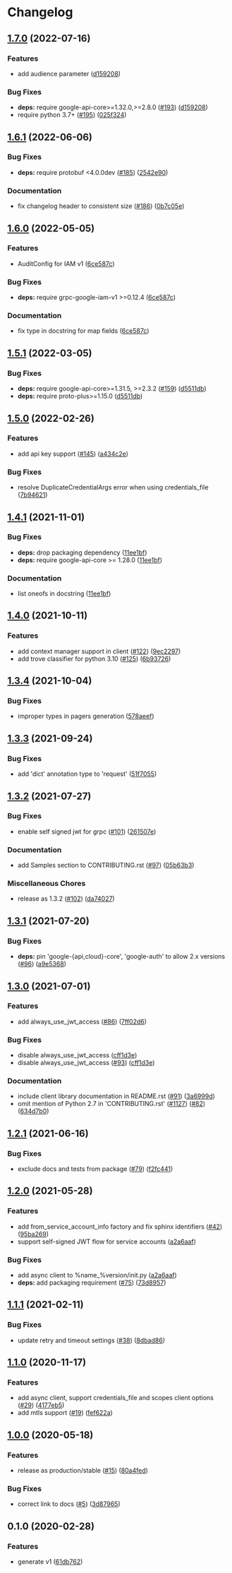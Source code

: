 # Changelog

## [1.7.0](https://github.com/googleapis/python-billing/compare/v1.6.1...v1.7.0) (2022-07-16)


### Features

* add audience parameter ([d159208](https://github.com/googleapis/python-billing/commit/d159208b453fe5748f28ab383d78c310cd69cfed))


### Bug Fixes

* **deps:** require google-api-core>=1.32.0,>=2.8.0 ([#193](https://github.com/googleapis/python-billing/issues/193)) ([d159208](https://github.com/googleapis/python-billing/commit/d159208b453fe5748f28ab383d78c310cd69cfed))
* require python 3.7+ ([#195](https://github.com/googleapis/python-billing/issues/195)) ([025f324](https://github.com/googleapis/python-billing/commit/025f3245ac308953710a31e02b21b3faa0340eaf))

## [1.6.1](https://github.com/googleapis/python-billing/compare/v1.6.0...v1.6.1) (2022-06-06)


### Bug Fixes

* **deps:** require protobuf <4.0.0dev ([#185](https://github.com/googleapis/python-billing/issues/185)) ([2542e90](https://github.com/googleapis/python-billing/commit/2542e902b8c23cbb9b84d2e6e266689e80102884))


### Documentation

* fix changelog header to consistent size ([#186](https://github.com/googleapis/python-billing/issues/186)) ([0b7c05e](https://github.com/googleapis/python-billing/commit/0b7c05ea4038a68b8648e0594f5cd0c05255f381))

## [1.6.0](https://github.com/googleapis/python-billing/compare/v1.5.1...v1.6.0) (2022-05-05)


### Features

* AuditConfig for IAM v1 ([6ce587c](https://github.com/googleapis/python-billing/commit/6ce587c58fb76d0f2f2ff5c9bcfc25a8f307071d))


### Bug Fixes

* **deps:** require grpc-google-iam-v1 >=0.12.4 ([6ce587c](https://github.com/googleapis/python-billing/commit/6ce587c58fb76d0f2f2ff5c9bcfc25a8f307071d))


### Documentation

* fix type in docstring for map fields ([6ce587c](https://github.com/googleapis/python-billing/commit/6ce587c58fb76d0f2f2ff5c9bcfc25a8f307071d))

## [1.5.1](https://github.com/googleapis/python-billing/compare/v1.5.0...v1.5.1) (2022-03-05)


### Bug Fixes

* **deps:** require google-api-core>=1.31.5, >=2.3.2 ([#159](https://github.com/googleapis/python-billing/issues/159)) ([d5511db](https://github.com/googleapis/python-billing/commit/d5511dbae66858b39f95ab989a1049d84ea57e49))
* **deps:** require proto-plus>=1.15.0 ([d5511db](https://github.com/googleapis/python-billing/commit/d5511dbae66858b39f95ab989a1049d84ea57e49))

## [1.5.0](https://github.com/googleapis/python-billing/compare/v1.4.1...v1.5.0) (2022-02-26)


### Features

* add api key support ([#145](https://github.com/googleapis/python-billing/issues/145)) ([a434c2e](https://github.com/googleapis/python-billing/commit/a434c2eb1ec6a79c36409c6039f05501c9cfc113))


### Bug Fixes

* resolve DuplicateCredentialArgs error when using credentials_file ([7b94621](https://github.com/googleapis/python-billing/commit/7b94621dafbcda8a549dd849337ba51fa5305f56))

## [1.4.1](https://www.github.com/googleapis/python-billing/compare/v1.4.0...v1.4.1) (2021-11-01)


### Bug Fixes

* **deps:** drop packaging dependency ([11ee1bf](https://www.github.com/googleapis/python-billing/commit/11ee1bfd84cfddcdc60ee2500273f5016919eba1))
* **deps:** require google-api-core >= 1.28.0 ([11ee1bf](https://www.github.com/googleapis/python-billing/commit/11ee1bfd84cfddcdc60ee2500273f5016919eba1))


### Documentation

* list oneofs in docstring ([11ee1bf](https://www.github.com/googleapis/python-billing/commit/11ee1bfd84cfddcdc60ee2500273f5016919eba1))

## [1.4.0](https://www.github.com/googleapis/python-billing/compare/v1.3.4...v1.4.0) (2021-10-11)


### Features

* add context manager support in client ([#122](https://www.github.com/googleapis/python-billing/issues/122)) ([9ec2297](https://www.github.com/googleapis/python-billing/commit/9ec229702b9a116e2572dd10c3e40887dfd70f93))
* add trove classifier for python 3.10 ([#125](https://www.github.com/googleapis/python-billing/issues/125)) ([6b93726](https://www.github.com/googleapis/python-billing/commit/6b93726fba956a41edf7d71f4950c649bc87f96f))

## [1.3.4](https://www.github.com/googleapis/python-billing/compare/v1.3.3...v1.3.4) (2021-10-04)


### Bug Fixes

* improper types in pagers generation ([578aeef](https://www.github.com/googleapis/python-billing/commit/578aeefcde72f12063e54e86208e3c6c4b135885))

## [1.3.3](https://www.github.com/googleapis/python-billing/compare/v1.3.2...v1.3.3) (2021-09-24)


### Bug Fixes

* add 'dict' annotation type to 'request' ([51f7055](https://www.github.com/googleapis/python-billing/commit/51f7055f3a992902f60342de389ec261147e98af))

## [1.3.2](https://www.github.com/googleapis/python-billing/compare/v1.3.1...v1.3.2) (2021-07-27)


### Bug Fixes

* enable self signed jwt for grpc ([#101](https://www.github.com/googleapis/python-billing/issues/101)) ([261507e](https://www.github.com/googleapis/python-billing/commit/261507e86d5e14a435fa74dea96feff187cd4f87))


### Documentation

* add Samples section to CONTRIBUTING.rst ([#97](https://www.github.com/googleapis/python-billing/issues/97)) ([05b63b3](https://www.github.com/googleapis/python-billing/commit/05b63b3f88cb7cbc77db9daedf34db5617f93ca8))


### Miscellaneous Chores

* release as 1.3.2 ([#102](https://www.github.com/googleapis/python-billing/issues/102)) ([da74027](https://www.github.com/googleapis/python-billing/commit/da74027594f06705a9f6c2fe33241514e71379b4))

## [1.3.1](https://www.github.com/googleapis/python-billing/compare/v1.3.0...v1.3.1) (2021-07-20)


### Bug Fixes

* **deps:** pin 'google-{api,cloud}-core', 'google-auth' to allow 2.x versions ([#96](https://www.github.com/googleapis/python-billing/issues/96)) ([a9e5368](https://www.github.com/googleapis/python-billing/commit/a9e536849aea8fe4ba513cd5503c275c4a7db880))

## [1.3.0](https://www.github.com/googleapis/python-billing/compare/v1.2.1...v1.3.0) (2021-07-01)


### Features

* add always_use_jwt_access ([#86](https://www.github.com/googleapis/python-billing/issues/86)) ([7ff02d6](https://www.github.com/googleapis/python-billing/commit/7ff02d68336e9a5d51dba0e03e6e9332d6080cf9))


### Bug Fixes

* disable always_use_jwt_access ([cff1d3e](https://www.github.com/googleapis/python-billing/commit/cff1d3e7d191321914003bc1d677954bfea49304))
* disable always_use_jwt_access ([#93](https://www.github.com/googleapis/python-billing/issues/93)) ([cff1d3e](https://www.github.com/googleapis/python-billing/commit/cff1d3e7d191321914003bc1d677954bfea49304))


### Documentation

* include client library documentation in README.rst ([#91](https://www.github.com/googleapis/python-billing/issues/91)) ([3a6999d](https://www.github.com/googleapis/python-billing/commit/3a6999d6196f8d5ea1a92f4304c60fd3c2cc549c))
* omit mention of Python 2.7 in 'CONTRIBUTING.rst' ([#1127](https://www.github.com/googleapis/python-billing/issues/1127)) ([#82](https://www.github.com/googleapis/python-billing/issues/82)) ([634d7b0](https://www.github.com/googleapis/python-billing/commit/634d7b01fba7d834b0acfd3a2ee1357260f0b695))

## [1.2.1](https://www.github.com/googleapis/python-billing/compare/v1.2.0...v1.2.1) (2021-06-16)


### Bug Fixes

* exclude docs and tests from package ([#79](https://www.github.com/googleapis/python-billing/issues/79)) ([f2fc441](https://www.github.com/googleapis/python-billing/commit/f2fc4412c677c5648cbe12a86f01699118279a56))

## [1.2.0](https://www.github.com/googleapis/python-billing/compare/v1.1.1...v1.2.0) (2021-05-28)


### Features

* add from_service_account_info factory and fix sphinx identifiers ([#42](https://www.github.com/googleapis/python-billing/issues/42)) ([95ba269](https://www.github.com/googleapis/python-billing/commit/95ba26961090dc76e75064cba10c21ca4897675e))
* support self-signed JWT flow for service accounts ([a2a6aaf](https://www.github.com/googleapis/python-billing/commit/a2a6aaf71864cd1a9e093fd77f6426e2a39ebe25))


### Bug Fixes

* add async client to %name_%version/init.py ([a2a6aaf](https://www.github.com/googleapis/python-billing/commit/a2a6aaf71864cd1a9e093fd77f6426e2a39ebe25))
* **deps:** add packaging requirement ([#75](https://www.github.com/googleapis/python-billing/issues/75)) ([73d8957](https://www.github.com/googleapis/python-billing/commit/73d895725d396d7f930c8259dfbec269897a5b62))

## [1.1.1](https://www.github.com/googleapis/python-billing/compare/v1.1.0...v1.1.1) (2021-02-11)


### Bug Fixes

* update retry and timeout settings ([#38](https://www.github.com/googleapis/python-billing/issues/38)) ([8dbad86](https://www.github.com/googleapis/python-billing/commit/8dbad869521924fc3f7d7dc2d4f5d7e9100874b3))

## [1.1.0](https://www.github.com/googleapis/python-billing/compare/v1.0.0...v1.1.0) (2020-11-17)


### Features

* add async client, support credentials_file and scopes client options ([#29](https://www.github.com/googleapis/python-billing/issues/29)) ([4177eb5](https://www.github.com/googleapis/python-billing/commit/4177eb53544392931a17a6fc8e51b24c69698969))
* add mtls support ([#19](https://www.github.com/googleapis/python-billing/issues/19)) ([fef622a](https://www.github.com/googleapis/python-billing/commit/fef622a0dddf005d8af329ee001ec41f03850427))

## [1.0.0](https://www.github.com/googleapis/python-billing/compare/v0.1.0...v1.0.0) (2020-05-18)


### Features

* release as production/stable ([#15](https://www.github.com/googleapis/python-billing/issues/15)) ([80a4fed](https://www.github.com/googleapis/python-billing/commit/80a4fed5aea4349b4f6d4e2b4a387c6cb8136295))


### Bug Fixes

* correct link to docs ([#5](https://www.github.com/googleapis/python-billing/issues/5)) ([3d87965](https://www.github.com/googleapis/python-billing/commit/3d879653ad5e1b45aadb856796c6db68145c51f4))

## 0.1.0 (2020-02-28)


### Features

* generate v1 ([61db762](https://www.github.com/googleapis/python-billing/commit/61db76297352fc61f65130dfbf50e3dfa7620fd8))
